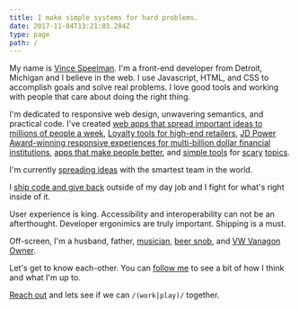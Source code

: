 ```yaml
---
title: I make simple systems for hard problems.
date: 2017-11-04T13:21:03.284Z
type: page
path: /
---
```


My name is [Vince Speelman](http://twitter.com/vinspee). I'm a front-end developer from Detroit, Michigan and I believe in the web. I use Javascript, HTML, and CSS to accomplish goals and solve real problems. I love good tools and working with people that care about doing the right thing.

I'm dedicated to responsive web design, unwavering semantics, and practical code.  I've created [web apps that spread important ideas to millions of people a week](https://www.ted.com/), [Loyalty tools for high-end retailers](https://usejewel.com/), [JD Power Award-winning responsive experiences for multi-billion dollar financial institutions](http://myql.com/), [apps that make people better](http://leveleleven.com/), and [simple tools](http://my.bankrate.com) for [scary](http://my.creditcards.com) [topics](http://quizzle.com).

I'm currently [spreading ideas](https://www.ted.com) with the smartest team in the
world.

I [ship code and give back](http://github.com/vinspee) outside of my day job and I fight for what's right inside of it.

User experience is king. Accessibility and interoperability can not be an afterthought. Developer ergonimics are truly important. Shipping is a must.

Off-screen, I'm a husband, father, [musician](https://soundcloud.com/vince-speelman), [beer snob](https://untappd.com/user/Vinspee), and [VW Vanagon Owner](http://instagram.com/vinspee).

Let's get to know each-other. You can [follow me](http://twitter.com/vinspee) to see a bit of how I think and what I'm up to.

[Reach out](/contact) and lets see if we can `/(work|play)/` together.
